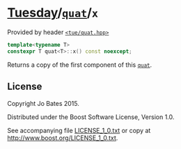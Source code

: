 [Tuesday](../../../README.md)/[`quat`](../../headers/quat.md)/`x`
=================================================================
Provided by header [`<tue/quat.hpp>`](../../headers/quat.md)

```c++
template<typename T>
constexpr T quat<T>::x() const noexcept;
```

Returns a copy of the first component of this [`quat`](../../headers/quat.md).

License
-------
Copyright Jo Bates 2015.

Distributed under the Boost Software License, Version 1.0.

See accompanying file [LICENSE_1_0.txt](../../../LICENSE_1_0.txt) or copy at
http://www.boost.org/LICENSE_1_0.txt.
